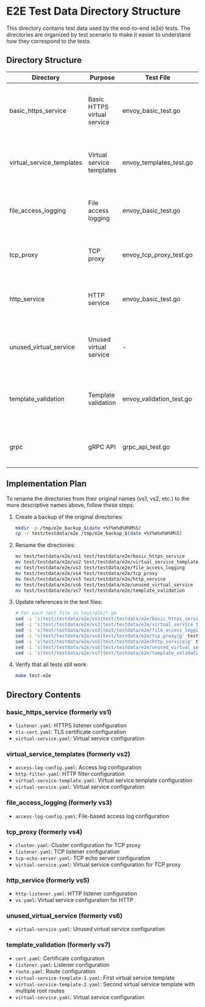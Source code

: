 # E2E Test Data Directory Structure

This directory contains test data used by the end-to-end (e2e) tests. The directories are organized by test scenario to make it easier to understand how they correspond to the tests.

## Directory Structure

| Directory | Purpose | Test File | Description |
|-----------|---------|-----------|-------------|
| basic_https_service | Basic HTTPS virtual service | envoy_basic_test.go | Contains configuration for basic HTTPS virtual service tests with TLS |
| virtual_service_templates | Virtual service templates | envoy_templates_test.go | Contains configuration for testing virtual service templates |
| file_access_logging | File access logging | envoy_basic_test.go | Contains configuration for testing file-based access logging |
| tcp_proxy | TCP proxy | envoy_tcp_proxy_test.go | Contains configuration for testing TCP proxy functionality |
| http_service | HTTP service | envoy_basic_test.go | Contains configuration for testing HTTP services without TLS |
| unused_virtual_service | Unused virtual service | - | Contains a single virtual service file, not used in automated tests |
| template_validation | Template validation | envoy_validation_test.go | Contains configuration for testing template validation with multiple root routes |
| grpc | gRPC API | grpc_api_test.go | Contains configuration for testing gRPC API functionality |

## Implementation Plan

To rename the directories from their original names (vs1, vs2, etc.) to the more descriptive names above, follow these steps:

1. Create a backup of the original directories:
   ```bash
   mkdir -p /tmp/e2e_backup_$(date +%Y%m%d%H%M%S)
   cp -r test/testdata/e2e /tmp/e2e_backup_$(date +%Y%m%d%H%M%S)
   ```

2. Rename the directories:
   ```bash
   mv test/testdata/e2e/vs1 test/testdata/e2e/basic_https_service
   mv test/testdata/e2e/vs2 test/testdata/e2e/virtual_service_templates
   mv test/testdata/e2e/vs3 test/testdata/e2e/file_access_logging
   mv test/testdata/e2e/vs4 test/testdata/e2e/tcp_proxy
   mv test/testdata/e2e/vs5 test/testdata/e2e/http_service
   mv test/testdata/e2e/vs6 test/testdata/e2e/unused_virtual_service
   mv test/testdata/e2e/vs7 test/testdata/e2e/template_validation
   ```

3. Update references in the test files:
   ```bash
   # For each test file in test/e2e/*.go
   sed -i 's|test/testdata/e2e/vs1|test/testdata/e2e/basic_https_service|g' test/e2e/*.go
   sed -i 's|test/testdata/e2e/vs2|test/testdata/e2e/virtual_service_templates|g' test/e2e/*.go
   sed -i 's|test/testdata/e2e/vs3|test/testdata/e2e/file_access_logging|g' test/e2e/*.go
   sed -i 's|test/testdata/e2e/vs4|test/testdata/e2e/tcp_proxy|g' test/e2e/*.go
   sed -i 's|test/testdata/e2e/vs5|test/testdata/e2e/http_service|g' test/e2e/*.go
   sed -i 's|test/testdata/e2e/vs6|test/testdata/e2e/unused_virtual_service|g' test/e2e/*.go
   sed -i 's|test/testdata/e2e/vs7|test/testdata/e2e/template_validation|g' test/e2e/*.go
   ```

4. Verify that all tests still work:
   ```bash
   make test-e2e
   ```

## Directory Contents

### basic_https_service (formerly vs1)
- `listener.yaml`: HTTPS listener configuration
- `tls-cert.yaml`: TLS certificate configuration
- `virtual-service.yaml`: Virtual service configuration

### virtual_service_templates (formerly vs2)
- `access-log-config.yaml`: Access log configuration
- `http-filter.yaml`: HTTP filter configuration
- `virtual-service-template.yaml`: Virtual service template configuration
- `virtual-service.yaml`: Virtual service configuration

### file_access_logging (formerly vs3)
- `access-log-config.yaml`: File-based access log configuration

### tcp_proxy (formerly vs4)
- `cluster.yaml`: Cluster configuration for TCP proxy
- `listener.yaml`: TCP listener configuration
- `tcp-echo-server.yaml`: TCP echo server configuration
- `virtual-service.yaml`: Virtual service configuration for TCP proxy

### http_service (formerly vs5)
- `http-listener.yaml`: HTTP listener configuration
- `vs.yaml`: Virtual service configuration for HTTP

### unused_virtual_service (formerly vs6)
- `virtual-service.yaml`: Unused virtual service configuration

### template_validation (formerly vs7)
- `cert.yaml`: Certificate configuration
- `listener.yaml`: Listener configuration
- `route.yaml`: Route configuration
- `virtual-service-template-1.yaml`: First virtual service template
- `virtual-service-template-2.yaml`: Second virtual service template with multiple root routes
- `virtual-service.yaml`: Virtual service configuration
